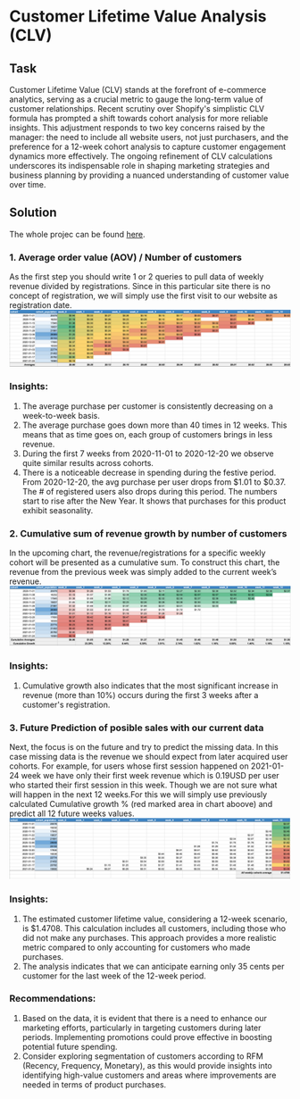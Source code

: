 # Customer Lifetime Value Analysis (CLV)
## Task
Customer Lifetime Value (CLV) stands at the forefront of e-commerce analytics, serving as a crucial metric to gauge the long-term value of customer relationships. Recent scrutiny over Shopify's simplistic CLV formula has prompted a shift towards cohort analysis for more reliable insights. This adjustment responds to two key concerns raised by the manager: the need to include all website users, not just purchasers, and the preference for a 12-week cohort analysis to capture customer engagement dynamics more effectively. The ongoing refinement of CLV calculations underscores its indispensable role in shaping marketing strategies and business planning by providing a nuanced understanding of customer value over time.

## Solution
The whole projec can be found [here](https://docs.google.com/spreadsheets/d/1cWjmNPI_tIgtRozHWuSzK4nYkcuOnnk60IgGdNd_zZk/edit?usp=sharing).
### 1. Average order value (AOV) / Number of customers
As the first step you should write 1 or 2 queries to pull data of weekly revenue divided by registrations. Since in this particular site there is no concept of registration, we will simply use the first visit to our website as registration date.
![Alt text](image-2.png)
### Insights:	
1)	The average purchase per customer is consistently decreasing on a week-to-week basis.
2)	The average purchase goes down more than 40 times in 12 weeks. This means that as time goes on, each group of customers brings in less revenue.
3)	During the first 7 weeks from 2020-11-01 to 2020-12-20 we observe quite similar results across cohorts.
4)	There is a noticeable decrease in spending during the festive period. From 2020-12-20, the avg purchase per user drops from $1.01 to $0.37. The # of registered users also drops during this period. The numbers start to rise after the New Year. It shows that purchases for this product exhibit seasonality.

### 2. Cumulative sum of revenue growth by number of customers
In the upcoming chart, the revenue/registrations for a specific weekly cohort will be presented as a cumulative sum. To construct this chart, the revenue from the previous week was simply added to the current week’s revenue.
![Alt text](image-3.png)
### Insights:	
1)	Cumulative growth also indicates that the most significant increase in revenue (more than 10%) occurs during the first 3 weeks after a customer's registration.

### 3. Future Prediction of posible sales with our current data
Next, the focus is on the future and try to predict the missing data. In this case missing data is the revenue we should expect from later acquired user cohorts. For example, for users whose first session happened on 2021-01-24 week we have only their first week revenue which is 0.19USD per user who started their first session in this week. Though we are not sure what will happen in the next 12 weeks.For this we will simply use previously calculated Cumulative growth % (red marked area in chart aboove) and predict all 12 future weeks values.
![Alt text](image-4.png)
### Insights:	
1)	The estimated customer lifetime value, considering a 12-week scenario, is $1.4708. This calculation includes all customers, including those who did not make any purchases. This approach provides a more realistic metric compared to only accounting for customers who made purchases.
2)	The analysis indicates that we can anticipate earning only 35 cents per customer for the last week of the 12-week period.

### Recommendations:	
1)	Based on the data, it is evident that there is a need to enhance our marketing efforts, particularly in targeting customers during later periods. Implementing promotions could prove effective in boosting potential future spending.
2)	Consider exploring segmentation of customers according to RFM (Recency, Frequency, Monetary), as this would provide insights into identifying high-value customers and areas where improvements are needed in terms of product purchases.